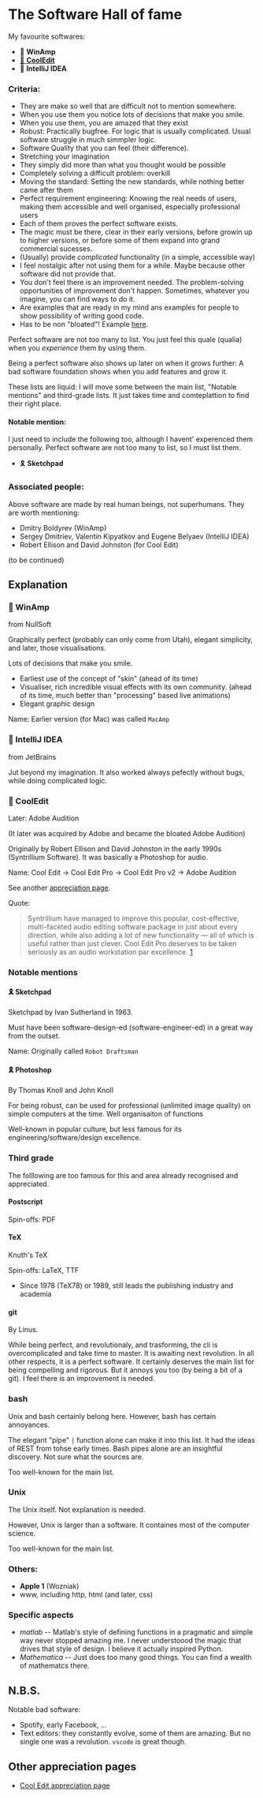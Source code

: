 # The Software Hall of fame

My favourite softwares:

* 🏅 **WinAmp**
* [🏅 **CoolEdit**](#-cooledit)
* 🏅 **IntelliJ IDEA**

### Criteria:
* They are make so well that are difficult not to mention somewhere.
* When you use them you notice lots of decisions that make you smile.
* When you use them, you are amazed that they exist
* Robust: Practically bugfree. For logic that is usually complicated. Usual software struggle in much simmpler logic.
* Software Quality that you can feel (their difference).
* Stretching your imagination
* They simply did more than what you thought would be possible
* Completely solving a difficult problem: overkill
* Moving the standard: Setting the new standards, while nothing better came after them
* Perfect requirement engineering: Knowing the real needs of users, making them accessible and well organised, especially professional users
* Each of them proves the perfect software exists.
* The magic must be there, clear in their early versions, before growin up to higher versions, or before some of them expand into grand commercial sucesses.
* (Usually) provide *complicated* functionality (in a simple, accessible way)
* I feel nostalgic after not using them for a while. Maybe because other software did not provide that.
* You don't feel there is an improvement needed. The problem-solving opportunities of improvement don't happen. Sometimes, whatever you imagine, you can find ways to do it.
* Are examples that are ready in my mind ans examples for people to show possibility of writing good code.
* Has to be non "bloated"! Example [here](https://gearspace.com/board/music-computers/395573-cool-edit-pro-2-1-appreciation.html).


Perfect software are not too many to list.
You just feel this quale (qualia) when you *experience* them by using them.

Being a perfect software also shows up later on when it grows further:
A bad software foundation shows when you add features and grow it.

These lists are liquid:
I will move some between the main list, "Notable mentions" and third-grade lists.
It just takes time and comteplattion to find their right place.

#### Notable mention:

I just need to include the following too, although I havent' experenced them personally.
Perfect software are not too many to list, so I must list them.
* 🎗 **Sketchpad**

### Associated people:

Above software are made by real human beings, not superhumans. They are worth mentioning:

* Dmitry Boldyrev (WinAmp)
* Sergey Dmitriev, Valentin Kipyatkov and Eugene Belyaev (IntelliJ IDEA)
* Robert Ellison and David Johnston (for Cool Edit)


(to be continued)

## Explanation

###  🏅 WinAmp
from NullSoft

Graphically perfect (probably can only come from Utah), elegant simplicity, and later, those visualisations.

Lots of decisions that make you smile.

* Earliest use of the concept of "skin"  (ahead of its time)
* Visualiser, rich incredible visual effects with its own community. (ahead of its time, much better than "processing" based live animations)
* Elegant graphic design


Name: Earlier version (for Mac) was called `MacAmp`

###  🏅 IntelliJ IDEA
from JetBrains

Jut beyond my imagination. It also worked always pefectly without bugs, while doing complicated logic.


### 🏅 CoolEdit
Later: Adobe Audition


(It later was acquired by Adobe and became the bloated Adobe Audition)

Originally by Robert Ellison and David Johnston in the early 1990s (Syntrillium Software).
It was basically a Photoshop for audio.

Name: Cool Edit -> Cool Edit Pro -> Cool Edit Pro v2 -> Adobe Audition

See another [appreciation page](https://gearspace.com/board/music-computers/395573-cool-edit-pro-2-1-appreciation.html).

Quote:
> Syntrillium have managed to improve this popular, cost-effective, multi-faceted audio editing software package in just about every direction, while also adding a lot of new functionality — all of which is useful rather than just clever. Cool Edit Pro deserves to be taken seriously as an audio workstation par excellence. [1](https://www.soundonsound.com/reviews/syntrillium-cool-edit-pro-v2)

### Notable mentions


#### 🎗 **Sketchpad**
Sketchpad by Ivan Sutherland in 1963.

Must have been software-design-ed (software-engineer-ed) in a great way from the outset.

Name: Originally called `Robot Draftsman`

#### 🎗 Photoshop
By Thomas Knoll and John Knoll

For being robust, can be used for professional (unlimited image quality) on simple computers at the time.
Well organisaiton of functions

Well-known in popular culture, but less famous for its engineering/software/design excellence.

### Third grade
The folllowing are too famous for this and area already recognised and appreciated.

#### **Postscript**

Spin-offs: PDF

#### **TeX**

Knuth's TeX

Spin-offs: LaTeX, TTF

* Since 1978 (TeX78) or 1989, still leads the publishing industry and academia

#### **git**
By Linus.

While being perfect, and revolutionaly, and trasforming, the cli is overcomplicated and take time to master. It is awaiting next revolution.
In all other respects, it is a perfect software.
It certainly deserves the main list for being compelling and rigorous. But it annoys you too (by being a bit of a git). I feel there is an improvement is needed.

### **bash**
Unix and bash certainly belong here.
However, bash has certain annoyances.

The elegant "pipe" `|` function alone can make it into this list.
It had the ideas of REST from tohse early times.
Bash pipes alone are an insightful discovery. Not sure what the sources are.

Too well-known for the main list.

### **Unix**
The Unix itself. Not explanation is needed.

However, Unix is larger than a software. It containes most of the computer science.

Too well-known for the main list.

### Others:
* **Apple 1** (Wozniak)
* www, including http, html (and later, css)

### Specific aspects
* _matlab_ -- Matlab's style of defining functions in a pragmatic and simple way never stopped amazing me. I never understoood the magic that drives that style of design. I believe it actually inspired Python.
* _Mathematica_ -- Just does too many good things. You can find a wealth of mathematcs there.

## N.B.S.
Notable bad software:
* Spotify, early Facebook, ...
* Text editors: they constantly evolve, some of them are amazing. But no single one was a revolution. `vscode` is great though.

## Other appreciation pages
* [Cool Edit appreciation page](https://gearspace.com/board/music-computers/395573-cool-edit-pro-2-1-appreciation.html)
